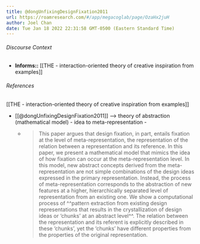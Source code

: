 ```yaml
---
title: @dongUnfixingDesignFixation2011
url: https://roamresearch.com/#/app/megacoglab/page/OzaHx2juH
author: Joel Chan
date: Tue Jan 18 2022 22:31:58 GMT-0500 (Eastern Standard Time)
---
```




###### Discourse Context

- **Informs::** [[THE - interaction-oriented theory of creative inspiration from examples]]

###### References

[[THE - interaction-oriented theory of creative inspiration from examples]]

- [[@dongUnfixingDesignFixation2011]] --> theory of abstraction (mathematical model) - idea to meta-representation -

    - > This paper argues that design fixation, in part, entails fixation at the level of meta-representation, the representation of the relation between a representation and its reference. In this paper, we present a mathematical model that mimics the idea of how fixation can occur at the meta-representation level. In this model, new abstract concepts derived from the meta-representation are not simple combinations of the design ideas expressed in the primary representation. Instead, the process of meta-representation corresponds to the abstraction of new features at a higher, hierarchically separated level of representation from an existing one. We show a computational process of ^^pattern extraction from existing design representations that results in the crystallization of design ideas or ‘chunks’ at an abstract level^^. The relation between the representation and its referent is explicitly described in these ‘chunks’, yet the ‘chunks’ have different properties from the properties of the original representation.
